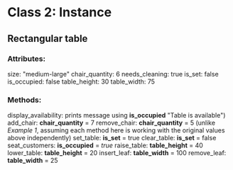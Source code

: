 # Class 2: Instance

## Rectangular table

### Attributes:
size: "medium-large"
chair_quantity: 6
needs_cleaning: true
is_set: false
is_occupied: false
table_height: 30
table_width: 75

### Methods:

display_availability: prints message using **is_occupied** "Table is available")
add_chair: **chair_quantity** = 7
remove_chair: **chair_quantity** = 5 (unlike _Example 1_, assuming each method here is working with the original values above independently)
set_table: **is_set** = true
clear_table: **is_set** = false
seat_customers: **is_occupied** = _true_
raise_table: **table_height** = 40
lower_table: **table_height** = 20
insert_leaf: **table_width** = 100
remove_leaf: **table_width** = 25
